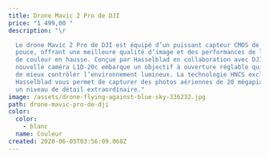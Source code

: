 ```yaml
---
title: Drone Mavic 2 Pro de DJI
price: "1 499,00 "
description: "\r

  Le drone Mavic 2 Pro de DJI est équipé d’un puissant capteur CMOS de 1
  pouce, offrant une meilleure qualité d’image et des performances de lumière et
  de couleur en hausse. Conçue par Hasselblad en collaboration avec DJI, la
  nouvelle caméra L1D-20c embarque un objectif à ouverture réglable qui permet
  de mieux contrôler l’environnement lumineux. La technologie HNCS exclusive à
  Hasselblad vous permet de capturer des photos aériennes de 20 mégapixels avec
  un niveau de détail extraordinaire."
image: /assets/drone-flying-against-blue-sky-336232.jpg
path: drone-mavic-pro-de-dji
color:
  color:
    - blanc
  name: Couleur
created: 2020-06-05T03:56:09.068Z
---
```


